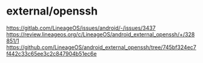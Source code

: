 # external/openssh
https://gitlab.com/LineageOS/issues/android/-/issues/3437
https://review.lineageos.org/c/LineageOS/android_external_openssh/+/328851/1
https://github.com/LineageOS/android_external_openssh/tree/745bf324ec7f442c33c65ee3c2c847904b51ec6e
